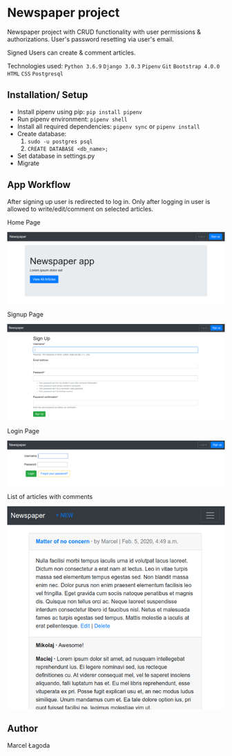 # Newspaper project

Newspaper project with CRUD functionality with user permissions & authorizations.
User's password resetting via user's email.

Signed Users can create & comment articles. 

Technologies used:
`Python 3.6.9`
`Django 3.0.3`
`Pipenv`
`Git`
`Bootstrap 4.0.0`
`HTML`
`CSS`
`Postgresql`

## Installation/ Setup

* Install pipenv using pip: `pip install pipenv`
* Run pipenv environment: `pipenv shell`
* Install all required dependencies: `pipenv sync` or `pipenv install`
* Create database: 
  1. `sudo -u postgres psql`
  2.  `CREATE DATABASE <db_name>;`
* Set database in settings.py
* Migrate

## App Workflow

After signing up user is redirected to log in. Only after logging in user is allowed to write/edit/comment on selected articles.

Home Page

![Welcome Page](screenshots/homePage.png)

Signup Page

![Signup Page](screenshots/signup.png)

Login Page

![Login Page](screenshots/login.png)

List of articles with comments

![List of articels](screenshots/articles_comments_list.png)

## Author

Marcel Łagoda
